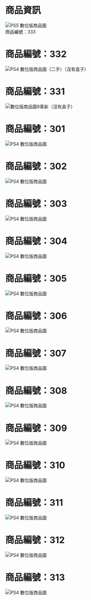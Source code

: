 
</head>
<body>
    <h1>商品資訊</h1>
    <img src="IMG_1066.jpeg" alt="PS5 數位版商品圖">
    <div class="code">商品編號：333</div>
</body>
</html>
<!DOCTYPE html>
<html lang="zh-TW">
<head>
    <meta charset="UTF-8">
    <title>商品展示</title>
</head>
<body>
    <h1>商品編號：332</h1>
    <img src="IMG_1065.jpeg" alt="PS4 數位版商品圖">（二手）（沒有盒子）
</body>
</html>
<h1>商品編號：331</h1>
    <img src="IMG_1064.jpeg" alt=" 數位版商品圖">9乘新（沒有盒子）
</body>
</html>
<h1>商品編號：301</h1>
    <img src="IMG_1076.jpeg" alt="PS4 數位版商品圖">
</body>
</html>
<h1>商品編號：302</h1>
    <img src="IMG_1077.jpeg" alt="PS4 數位版商品圖">
</body>
</html>
<h1>商品編號：303</h1>
    <img src="IMG_1078.jpeg" alt="PS4 數位版商品圖">
</body>
</html>
<h1>商品編號：304</h1>
    <img src="IMG_1079.jpeg" alt="PS4 數位版商品圖">
</body>
</html>
<h1>商品編號：305</h1>
    <img src="IMG_1080.jpeg" alt="PS4 數位版商品圖">
</body>
</html>
<h1>商品編號：306</h1>
    <img src="IMG_1081.jpeg" alt="PS4 數位版商品圖">
</body>
</html>
<h1>商品編號：307</h1>
    <img src="IMG_1082.jpeg" alt="PS4 數位版商品圖">
</body>
</html>
<h1>商品編號：308</h1>
    <img src="IMG_1083.jpeg" alt="PS4 數位版商品圖">
</body>
</html>
<h1>商品編號：309</h1>
    <img src="IMG_1084.jpeg" alt="PS4 數位版商品圖">
</body>
</html>
<h1>商品編號：310</h1>
    <img src="IMG_1085.jpeg" alt="PS4 數位版商品圖">
</body>
</html>
<h1>商品編號：311</h1>
    <img src="IMG_1086.jpeg" alt="PS4 數位版商品圖">
</body>
</html>
<h1>商品編號：312</h1>
    <img src="IMG_1087.jpeg" alt="PS4 數位版商品圖">
</body>
</html>
<h1>商品編號：313</h1>
    <img src="IMG_1088.jpeg" alt="PS4 數位版商品圖">
</body>
</html>
